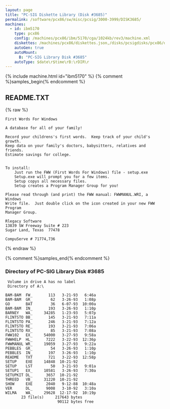 ```yaml
---
layout: page
title: "PC-SIG Diskette Library (Disk #3685)"
permalink: /software/pcx86/sw/misc/pcsig/3000-3999/DISK3685/
machines:
  - id: ibm5170
    type: pcx86
    config: /machines/pcx86/ibm/5170/cga/1024kb/rev3/machine.xml
    diskettes: /machines/pcx86/diskettes.json,/disks/pcsigdisks/pcx86/diskettes.json
    autoGen: true
    autoMount:
      B: "PC-SIG Library Disk #3685"
    autoType: $date\r$time\rB:\rDIR\r
---
```


{% include machine.html id="ibm5170" %}
{% comment %}samples_begin{% endcomment %}

## README.TXT

{% raw %}
```
First Words For Windows

A database for all of your family! 

Record your childrens's first words.  Keep track of your child's growth.
Keep data on your family's doctors, babysitters, relatives and friends.
Estimate savings for college.


To install:
	Just run the FWW (First Words For Windows) file - setup.exe
	Setup.exe will prompt you for a few items.
	Setup copys all necessary files.
	Setup creates a Program Manager Group for you!

Please read through (and print) the FWW manual: FWWMANUL.WRI, a Windows
Write file.  Just double click on the icon created in your new FWW Program
Manager Group.

Rlegacy Software
13839 SW Freeway Suite # 223
Sugar Land, Texas  77478

CompuServe # 71774,736
```
{% endraw %}

{% comment %}samples_end{% endcomment %}

### Directory of PC-SIG Library Disk #3685

     Volume in drive A has no label
     Directory of A:\

    BAM-BAM  FW_       113   3-21-93   6:46a
    BAM-BAM  GR_        62   3-26-93   1:08p
    GO       BAT        36   6-07-93  10:00a
    BAM-BAM  IN_       193   3-26-93   1:10p
    BARNEY   WA_     34285   1-23-93   5:07p
    FLINTSTO BB_       145   3-21-93   7:11a
    FLINTSTO PA_       246   3-21-93   7:12a
    FLINTSTO RE_       193   3-21-93   7:06a
    FLINTSTO RX_        85   3-21-93   7:08a
    FWW102   EX_     54000   3-27-93   9:58a
    FWWHELP  HL_      7222   3-22-93  12:36p
    FWWMANUL WR_     19059   3-27-93   9:22a
    PEBBLES  GR_        54   3-26-93   1:10p
    PEBBLES  IN_       197   3-26-93   1:10p
    README   TXT       721   3-22-93  12:58p
    SETUP    EXE     14848  10-21-92
    SETUP    LST        50   3-21-93   9:01a
    SETUP1   EX_     10581   3-26-93   7:30a
    SETUPKIT DL_      3657  10-21-92
    THREED   VB_     31220  10-21-92
    SHOW     EXE      2040   9-12-88  10:48a
    VER      DL_      9008   3-10-92   3:10a
    WILMA    WA_     29628  12-17-92  10:19p
           23 file(s)     217643 bytes
                           90112 bytes free
